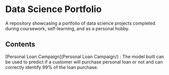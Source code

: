 # Data Science Portfolio

A repository showcasing a portfolio of data science projects completed during coursework, self-learning, and as a personal hobby.

## Contents


   [Personal Loan Campaign](Personal Loan Campaign/) : The model built can be used to predict if a customer will purchase personal loan or not and can correctly identify 99% of the loan purchase.

